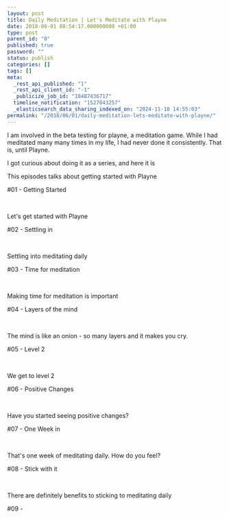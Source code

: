 ```yaml
---
layout: post
title: Daily Meditation | Let's Meditate with Playne
date: 2018-06-01 08:54:17.000000000 +01:00
type: post
parent_id: "0"
published: true
password: ""
status: publish
categories: []
tags: []
meta:
  _rest_api_published: "1"
  _rest_api_client_id: "-1"
  _publicize_job_id: "18487436717"
  timeline_notification: "1527843257"
  _elasticsearch_data_sharing_indexed_on: "2024-11-18 14:55:03"
permalink: "/2018/06/01/daily-meditation-lets-meditate-with-playne/"
---
```


I am involved in the beta testing for playne, a meditation game. While I had
meditated many many times in my life, I had never done it consistently. That is,
until Playne.

I got curious about doing it as a series, and here it is

This episodes talks about getting started with Playne

#01 - Getting Started

 

Let\'s get started with Playne

#02 - Settling in

 

Settling into meditating daily

#03 - Time for meditation

 

Making time for meditation is important

#04 - Layers of the mind

 

The mind is like an onion - so many layers and it makes you cry.

#05 - Level 2

 

We get to level 2

#06 - Positive Changes

 

Have you started seeing positive changes?

#07 - One Week in

 

That\'s one week of meditating daily. How do you feel?

#08 - Stick with it

 

There are definitely benefits to sticking to meditating daily

#09 -
